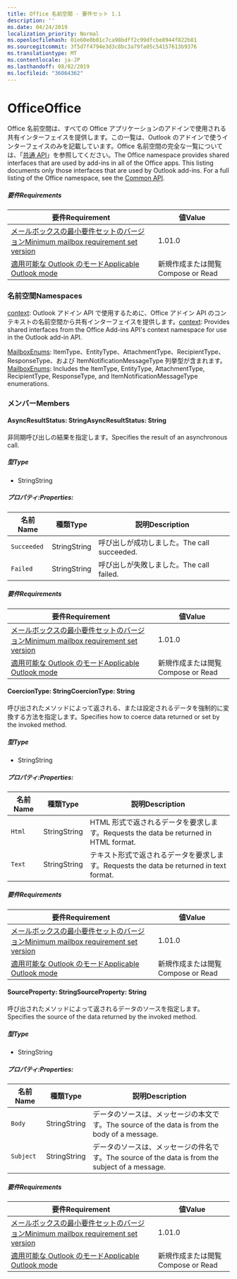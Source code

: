 ```yaml
---
title: Office 名前空間 - 要件セット 1.1
description: ''
ms.date: 04/24/2019
localization_priority: Normal
ms.openlocfilehash: 01e60e0b01c7ca98bdff2c99dfcbe8944f822b81
ms.sourcegitcommit: 3f5d7f4794e3d3c8bc3a79fa05c54157613b9376
ms.translationtype: MT
ms.contentlocale: ja-JP
ms.lasthandoff: 08/02/2019
ms.locfileid: "36064362"
---
```

# <a name="office"></a><span data-ttu-id="835b3-102">Office</span><span class="sxs-lookup"><span data-stu-id="835b3-102">Office</span></span>

<span data-ttu-id="835b3-p101">Office 名前空間は、すべての Office アプリケーションのアドインで使用される共有インターフェイスを提供します。この一覧は、Outlook のアドインで使うインターフェイスのみを記載しています。Office 名前空間の完全な一覧については、「[共通 API](/javascript/api/office)」を参照してください。</span><span class="sxs-lookup"><span data-stu-id="835b3-p101">The Office namespace provides shared interfaces that are used by add-ins in all of the Office apps. This listing documents only those interfaces that are used by Outlook add-ins. For a full listing of the Office namespace, see the [Common API](/javascript/api/office).</span></span>

##### <a name="requirements"></a><span data-ttu-id="835b3-105">要件</span><span class="sxs-lookup"><span data-stu-id="835b3-105">Requirements</span></span>

|<span data-ttu-id="835b3-106">要件</span><span class="sxs-lookup"><span data-stu-id="835b3-106">Requirement</span></span>| <span data-ttu-id="835b3-107">値</span><span class="sxs-lookup"><span data-stu-id="835b3-107">Value</span></span>|
|---|---|
|[<span data-ttu-id="835b3-108">メールボックスの最小要件セットのバージョン</span><span class="sxs-lookup"><span data-stu-id="835b3-108">Minimum mailbox requirement set version</span></span>](/office/dev/add-ins/reference/requirement-sets/outlook-api-requirement-sets)| <span data-ttu-id="835b3-109">1.0</span><span class="sxs-lookup"><span data-stu-id="835b3-109">1.0</span></span>|
|[<span data-ttu-id="835b3-110">適用可能な Outlook のモード</span><span class="sxs-lookup"><span data-stu-id="835b3-110">Applicable Outlook mode</span></span>](/outlook/add-ins/#extension-points)| <span data-ttu-id="835b3-111">新規作成または閲覧</span><span class="sxs-lookup"><span data-stu-id="835b3-111">Compose or Read</span></span>|

### <a name="namespaces"></a><span data-ttu-id="835b3-112">名前空間</span><span class="sxs-lookup"><span data-stu-id="835b3-112">Namespaces</span></span>

<span data-ttu-id="835b3-113">[context](office.context.md): Outlook アドイン API で使用するために、Office アドイン API のコンテキストの名前空間から共有インターフェイスを提供します。</span><span class="sxs-lookup"><span data-stu-id="835b3-113">[context](office.context.md): Provides shared interfaces from the Office Add-ins API's context namespace for use in the Outlook add-in API.</span></span>

<span data-ttu-id="835b3-114">[MailboxEnums](/javascript/api/outlook/office.mailboxenums.attachmenttype?view=outlook-js-1.1): ItemType、EntityType、AttachmentType、RecipientType、ResponseType、および ItemNotificationMessageType 列挙型が含まれます。</span><span class="sxs-lookup"><span data-stu-id="835b3-114">[MailboxEnums](/javascript/api/outlook/office.mailboxenums.attachmenttype?view=outlook-js-1.1): Includes the ItemType, EntityType, AttachmentType, RecipientType, ResponseType, and ItemNotificationMessageType enumerations.</span></span>

### <a name="members"></a><span data-ttu-id="835b3-115">メンバー</span><span class="sxs-lookup"><span data-stu-id="835b3-115">Members</span></span>

#### <a name="asyncresultstatus-string"></a><span data-ttu-id="835b3-116">AsyncResultStatus: String</span><span class="sxs-lookup"><span data-stu-id="835b3-116">AsyncResultStatus: String</span></span>

<span data-ttu-id="835b3-117">非同期呼び出しの結果を指定します。</span><span class="sxs-lookup"><span data-stu-id="835b3-117">Specifies the result of an asynchronous call.</span></span>

##### <a name="type"></a><span data-ttu-id="835b3-118">型</span><span class="sxs-lookup"><span data-stu-id="835b3-118">Type</span></span>

*   <span data-ttu-id="835b3-119">String</span><span class="sxs-lookup"><span data-stu-id="835b3-119">String</span></span>

##### <a name="properties"></a><span data-ttu-id="835b3-120">プロパティ:</span><span class="sxs-lookup"><span data-stu-id="835b3-120">Properties:</span></span>

|<span data-ttu-id="835b3-121">名前</span><span class="sxs-lookup"><span data-stu-id="835b3-121">Name</span></span>| <span data-ttu-id="835b3-122">種類</span><span class="sxs-lookup"><span data-stu-id="835b3-122">Type</span></span>| <span data-ttu-id="835b3-123">説明</span><span class="sxs-lookup"><span data-stu-id="835b3-123">Description</span></span>|
|---|---|---|
|`Succeeded`| <span data-ttu-id="835b3-124">String</span><span class="sxs-lookup"><span data-stu-id="835b3-124">String</span></span>|<span data-ttu-id="835b3-125">呼び出しが成功しました。</span><span class="sxs-lookup"><span data-stu-id="835b3-125">The call succeeded.</span></span>|
|`Failed`| <span data-ttu-id="835b3-126">String</span><span class="sxs-lookup"><span data-stu-id="835b3-126">String</span></span>|<span data-ttu-id="835b3-127">呼び出しが失敗しました。</span><span class="sxs-lookup"><span data-stu-id="835b3-127">The call failed.</span></span>|

##### <a name="requirements"></a><span data-ttu-id="835b3-128">要件</span><span class="sxs-lookup"><span data-stu-id="835b3-128">Requirements</span></span>

|<span data-ttu-id="835b3-129">要件</span><span class="sxs-lookup"><span data-stu-id="835b3-129">Requirement</span></span>| <span data-ttu-id="835b3-130">値</span><span class="sxs-lookup"><span data-stu-id="835b3-130">Value</span></span>|
|---|---|
|[<span data-ttu-id="835b3-131">メールボックスの最小要件セットのバージョン</span><span class="sxs-lookup"><span data-stu-id="835b3-131">Minimum mailbox requirement set version</span></span>](/office/dev/add-ins/reference/requirement-sets/outlook-api-requirement-sets)| <span data-ttu-id="835b3-132">1.0</span><span class="sxs-lookup"><span data-stu-id="835b3-132">1.0</span></span>|
|[<span data-ttu-id="835b3-133">適用可能な Outlook のモード</span><span class="sxs-lookup"><span data-stu-id="835b3-133">Applicable Outlook mode</span></span>](/outlook/add-ins/#extension-points)| <span data-ttu-id="835b3-134">新規作成または閲覧</span><span class="sxs-lookup"><span data-stu-id="835b3-134">Compose or Read</span></span>|

#### <a name="coerciontype-string"></a><span data-ttu-id="835b3-135">CoercionType: String</span><span class="sxs-lookup"><span data-stu-id="835b3-135">CoercionType: String</span></span>

<span data-ttu-id="835b3-136">呼び出されたメソッドによって返される、または設定されるデータを強制的に変換する方法を指定します。</span><span class="sxs-lookup"><span data-stu-id="835b3-136">Specifies how to coerce data returned or set by the invoked method.</span></span>

##### <a name="type"></a><span data-ttu-id="835b3-137">型</span><span class="sxs-lookup"><span data-stu-id="835b3-137">Type</span></span>

*   <span data-ttu-id="835b3-138">String</span><span class="sxs-lookup"><span data-stu-id="835b3-138">String</span></span>

##### <a name="properties"></a><span data-ttu-id="835b3-139">プロパティ:</span><span class="sxs-lookup"><span data-stu-id="835b3-139">Properties:</span></span>

|<span data-ttu-id="835b3-140">名前</span><span class="sxs-lookup"><span data-stu-id="835b3-140">Name</span></span>| <span data-ttu-id="835b3-141">種類</span><span class="sxs-lookup"><span data-stu-id="835b3-141">Type</span></span>| <span data-ttu-id="835b3-142">説明</span><span class="sxs-lookup"><span data-stu-id="835b3-142">Description</span></span>|
|---|---|---|
|`Html`| <span data-ttu-id="835b3-143">String</span><span class="sxs-lookup"><span data-stu-id="835b3-143">String</span></span>|<span data-ttu-id="835b3-144">HTML 形式で返されるデータを要求します。</span><span class="sxs-lookup"><span data-stu-id="835b3-144">Requests the data be returned in HTML format.</span></span>|
|`Text`| <span data-ttu-id="835b3-145">String</span><span class="sxs-lookup"><span data-stu-id="835b3-145">String</span></span>|<span data-ttu-id="835b3-146">テキスト形式で返されるデータを要求します。</span><span class="sxs-lookup"><span data-stu-id="835b3-146">Requests the data be returned in text format.</span></span>|

##### <a name="requirements"></a><span data-ttu-id="835b3-147">要件</span><span class="sxs-lookup"><span data-stu-id="835b3-147">Requirements</span></span>

|<span data-ttu-id="835b3-148">要件</span><span class="sxs-lookup"><span data-stu-id="835b3-148">Requirement</span></span>| <span data-ttu-id="835b3-149">値</span><span class="sxs-lookup"><span data-stu-id="835b3-149">Value</span></span>|
|---|---|
|[<span data-ttu-id="835b3-150">メールボックスの最小要件セットのバージョン</span><span class="sxs-lookup"><span data-stu-id="835b3-150">Minimum mailbox requirement set version</span></span>](/office/dev/add-ins/reference/requirement-sets/outlook-api-requirement-sets)| <span data-ttu-id="835b3-151">1.0</span><span class="sxs-lookup"><span data-stu-id="835b3-151">1.0</span></span>|
|[<span data-ttu-id="835b3-152">適用可能な Outlook のモード</span><span class="sxs-lookup"><span data-stu-id="835b3-152">Applicable Outlook mode</span></span>](/outlook/add-ins/#extension-points)| <span data-ttu-id="835b3-153">新規作成または閲覧</span><span class="sxs-lookup"><span data-stu-id="835b3-153">Compose or Read</span></span>|

#### <a name="sourceproperty-string"></a><span data-ttu-id="835b3-154">SourceProperty: String</span><span class="sxs-lookup"><span data-stu-id="835b3-154">SourceProperty: String</span></span>

<span data-ttu-id="835b3-155">呼び出されたメソッドによって返されるデータのソースを指定します。</span><span class="sxs-lookup"><span data-stu-id="835b3-155">Specifies the source of the data returned by the invoked method.</span></span>

##### <a name="type"></a><span data-ttu-id="835b3-156">型</span><span class="sxs-lookup"><span data-stu-id="835b3-156">Type</span></span>

*   <span data-ttu-id="835b3-157">String</span><span class="sxs-lookup"><span data-stu-id="835b3-157">String</span></span>

##### <a name="properties"></a><span data-ttu-id="835b3-158">プロパティ:</span><span class="sxs-lookup"><span data-stu-id="835b3-158">Properties:</span></span>

|<span data-ttu-id="835b3-159">名前</span><span class="sxs-lookup"><span data-stu-id="835b3-159">Name</span></span>| <span data-ttu-id="835b3-160">種類</span><span class="sxs-lookup"><span data-stu-id="835b3-160">Type</span></span>| <span data-ttu-id="835b3-161">説明</span><span class="sxs-lookup"><span data-stu-id="835b3-161">Description</span></span>|
|---|---|---|
|`Body`| <span data-ttu-id="835b3-162">String</span><span class="sxs-lookup"><span data-stu-id="835b3-162">String</span></span>|<span data-ttu-id="835b3-163">データのソースは、メッセージの本文です。</span><span class="sxs-lookup"><span data-stu-id="835b3-163">The source of the data is from the body of a message.</span></span>|
|`Subject`| <span data-ttu-id="835b3-164">String</span><span class="sxs-lookup"><span data-stu-id="835b3-164">String</span></span>|<span data-ttu-id="835b3-165">データのソースは、メッセージの件名です。</span><span class="sxs-lookup"><span data-stu-id="835b3-165">The source of the data is from the subject of a message.</span></span>|

##### <a name="requirements"></a><span data-ttu-id="835b3-166">要件</span><span class="sxs-lookup"><span data-stu-id="835b3-166">Requirements</span></span>

|<span data-ttu-id="835b3-167">要件</span><span class="sxs-lookup"><span data-stu-id="835b3-167">Requirement</span></span>| <span data-ttu-id="835b3-168">値</span><span class="sxs-lookup"><span data-stu-id="835b3-168">Value</span></span>|
|---|---|
|[<span data-ttu-id="835b3-169">メールボックスの最小要件セットのバージョン</span><span class="sxs-lookup"><span data-stu-id="835b3-169">Minimum mailbox requirement set version</span></span>](/office/dev/add-ins/reference/requirement-sets/outlook-api-requirement-sets)| <span data-ttu-id="835b3-170">1.0</span><span class="sxs-lookup"><span data-stu-id="835b3-170">1.0</span></span>|
|[<span data-ttu-id="835b3-171">適用可能な Outlook のモード</span><span class="sxs-lookup"><span data-stu-id="835b3-171">Applicable Outlook mode</span></span>](/outlook/add-ins/#extension-points)| <span data-ttu-id="835b3-172">新規作成または閲覧</span><span class="sxs-lookup"><span data-stu-id="835b3-172">Compose or Read</span></span>|

